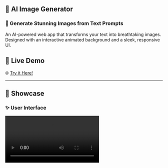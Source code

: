 ## 🚀 AI Image Generator  

### 🎨 Generate Stunning Images from Text Prompts  
An AI-powered web app that transforms your text into breathtaking images. Designed with an interactive animated background and a sleek, responsive UI.  

## 🔗 Live Demo  
🌐 [Try it Here!](https://67cbf6a86b776b813507f9e4--remarkable-paprenjak-9b8efd.netlify.app/)

---

## 📸 Showcase  

### ✨ User Interface  
![AI Image Generator](.screenrecording_compressed.mp4)  